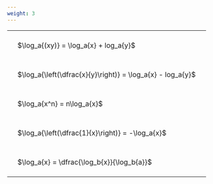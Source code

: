 ```yaml
---
weight: 3
---
```


<style type="text/css">
#T_dd077 th.col_heading {
  text-align: left;
  font-size: 1em;
}
#T_dd077 td {
  text-align: left;
  font-size: 1em;
  padding: 1.5em;
}
</style>
<table id="T_dd077">
  <thead>
  </thead>
  <tbody>
    <tr>
      <td id="T_dd077_row0_col0" class="data row0 col0" >$\log_a{(xy)} = \log_a{x} + log_a{y}$</td>
    </tr>
    <tr>
      <td id="T_dd077_row1_col0" class="data row1 col0" >$\log_a{\left(\dfrac{x}{y}\right)} = \log_a{x} - log_a{y}$</td>
    </tr>
    <tr>
      <td id="T_dd077_row2_col0" class="data row2 col0" >$\log_a{x^n} = n\log_a{x}$</td>
    </tr>
    <tr>
      <td id="T_dd077_row3_col0" class="data row3 col0" >$\log_a{\left(\dfrac{1}{x}\right)} = -\log_a{x}$</td>
    </tr>
    <tr>
      <td id="T_dd077_row4_col0" class="data row4 col0" >$\log_a{x} = \dfrac{\log_b{x}}{\log_b{a}}$</td>
    </tr>
  </tbody>
</table>
